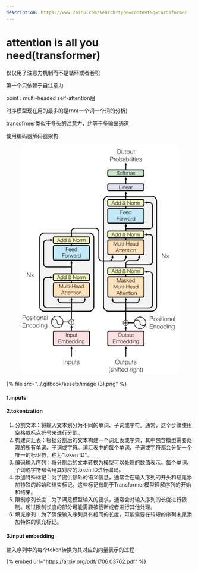 ```yaml
---
description: https://www.zhihu.com/search?type=content&q=tarnsformer
---
```


# attention is all you need(transformer)

仅仅用了注意力机制而不是循环或者卷积

第一个只依赖于自注意力

point : multi-headed self-attention层





时序模型现在用的最多的是rnn(一个词一个词的分析)

transofrmer类似于多头的注意力，约等于多输出通道





使用编码器解码器架构

<figure><img src="../.gitbook/assets/image (3).png" alt=""><figcaption></figcaption></figure>

{% file src="../.gitbook/assets/image (3).png" %}

#### 1.inputs

#### 2.tokenization

1. 分割文本：将输入文本划分为不同的单词、子词或字符。通常，这个步骤使用空格或标点符号来进行分割。
2. 构建词汇表：根据分割后的文本构建一个词汇表或字典，其中包含模型需要处理的所有单词、子词或字符。词汇表中的每个单词、子词或字符都会分配一个唯一的标识符，称为"token ID"。
3. 编码输入序列：将分割后的文本转换为模型可以处理的数值表示。每个单词、子词或字符都会用其对应的token ID进行编码。
4. 添加特殊标记：为了提供额外的语义信息，通常会在输入序列的开头和结尾添加特殊的起始和结束标记。这些标记有助于Transformer模型理解序列的开始和结束。
5. 限制序列长度：为了满足模型输入的要求，通常会对输入序列的长度进行限制。超过限制长度的部分可能需要被截断或者进行其他处理。
6. 填充序列：为了确保输入序列具有相同的长度，可能需要在较短的序列末尾添加特殊的填充标记。

#### 3.input embedding

输入序列中的每个token转换为其对应的向量表示的过程



{% embed url="https://arxiv.org/pdf/1706.03762.pdf" %}
